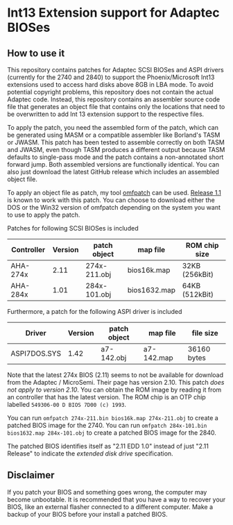 Int13 Extension support for Adaptec BIOSes
==========================================

How to use it
-------------

This repository contains patches for Adaptec SCSI BIOSes and ASPI drivers (currently for the 2740 and 2840) to support the Phoenix/Microsoft Int13 extensions used to access hard disks above 8GB in LBA mode. To avoid potential copyright problems, this repository does not contain the actual Adaptec code. Instead, this repository contains an assembler source code file that generates an object file that contains only the locations that need to be overwritten to add Int 13 extension support to the respective files.

To apply the patch, you need the assembled form of the patch, which can be generated using MASM or a compatible assembler like Borland's TASM or JWASM. This patch has been tested to assemble correctly on both TASM and JWASM, even though TASM produces a different output because TASM defaults to single-pass mode and the patch contains a non-annotated short forward jump. Both assembled versions are functionally identical. You can also just download the latest GitHub release which includes an assembled object file.

To apply an object file as patch, my tool [omfpatch](https://github.com/karcherm/omfpatch) can be used. [Release 1.1](https://github.com/karcherm/omfpatch/releases/tag/v1.1) is known to work with this patch. You can choose to download either the DOS or the Win32 version of omfpatch depending on the system you want to use to apply the patch.

Patches for following SCSI BIOSes is included

Controller | Version | patch object | map file     | ROM chip size
-----------|---------|--------------|--------------|---------------
AHA-274x   |  2.11   | 274x-211.obj | bios16k.map  | 32KB (256kBit)
AHA-284x   |  1.01   | 284x-101.obj | bios1632.map | 64KB (512kBit)

Furthermore, a patch for the following ASPI driver is included

Driver       | Version | patch object | map file   | file size
-------------|---------|--------------|------------|------------
ASPI7DOS.SYS | 1.42    | a7-142.obj   | a7-142.map | 36160 bytes

Note that the latest 274x BIOS (2.11) seems to not be available for download from the Adaptec / MicroSemi. Their page has version 2.10. This patch *does not apply to version 2.10*. You can obtain the ROM image by reading it from an controller that has the latest version. The ROM chip is an OTP chip labelled `549306-00 D BIOS 7D00 (c) 1993`.

You can run `omfpatch 274x-211.bin bios16k.map 274x-211.obj` to create a patched BIOS image for the 2740.
You can run `omfpatch 284x-101.bin bios1632.map 284x-101.obj` to create a patched BIOS image for the 2840.

The patched BIOS identifies itself as "2.11 EDD 1.0" instead of just "2.11 Release" to indicate the *extended disk drive* specification.

Disclaimer
----------

If you patch your BIOS and something goes wrong, the computer may become unbootable. It is recommended that you have a way to recover your BIOS, like an external flasher connected to a different computer. Make a backup of your BIOS before your install a patched BIOS.
